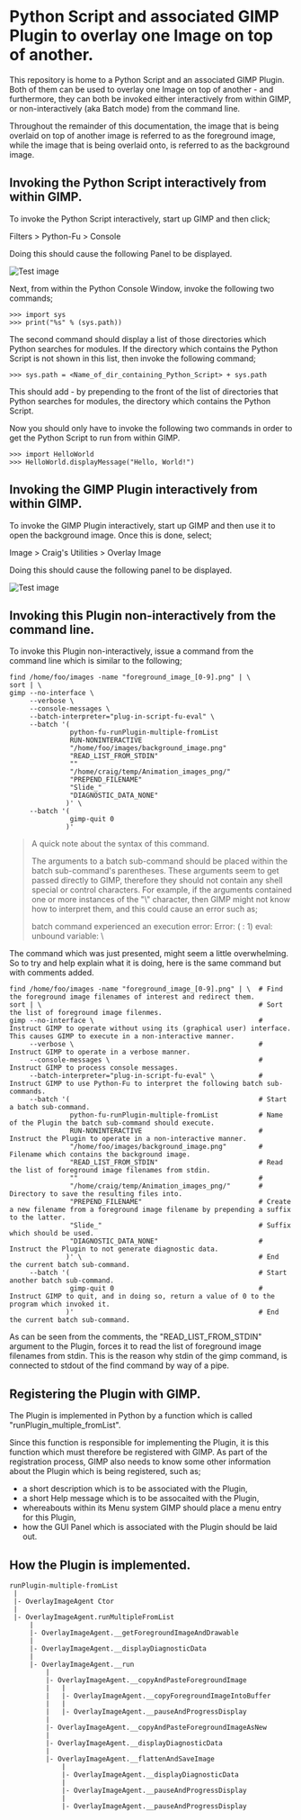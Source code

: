 Python Script and associated GIMP Plugin to overlay one Image on top of another.
================================================================================

This repository is home to a Python Script and an associated GIMP Plugin. Both of them can be used to overlay one Image on top of another - and furthermore,
they can both be invoked either interactively from within GIMP, or non-interactively (aka Batch mode) from the command line.

Throughout the remainder of this documentation, the image that is being overlaid on top of another image is referred to as the foreground image, while
the image that is being overlaid onto, is referred to as the background image.


Invoking the Python Script interactively from within GIMP.
----------------------------------------------------------

To invoke the Python Script interactively, start up GIMP and then click;

  Filters > Python-Fu > Console

Doing this should cause the following Panel to be displayed.

![Test image](/images/Panel_Python-Fu.png "GIMP's Python-Fu Console Panel")

Next, from within the Python Console Window, invoke the following two commands;

	>>> import sys
	>>> print("%s" % (sys.path))

The second command should display a list of those directories which Python searches for modules. If the directory which contains
the Python Script is not shown in this list, then invoke the following command;

	>>> sys.path = <Name_of_dir_containing_Python_Script> + sys.path

This should add - by prepending to the front of the list of directories that Python searches for modules, the directory which contains
the Python Script.

Now you should only have to invoke the following two commands in order to get the Python Script to run from within GIMP.

	>>> import HelloWorld
	>>> HelloWorld.displayMessage("Hello, World!")


Invoking the GIMP Plugin interactively from within GIMP.
--------------------------------------------------------

To invoke the GIMP Plugin interactively, start up GIMP and then use it to open the background image. Once this is done, select;

  Image > Craig's Utilities > Overlay Image

Doing this should cause the following panel to be displayed. 

![Test image](/images/Panel.png "Panel displayed by the Image Overlay Plugin")


Invoking this Plugin non-interactively from the command line.
-------------------------------------------------------------

To invoke this Plugin non-interactively, issue a command from the command line which is similar to the following;

	find /home/foo/images -name "foreground_image_[0-9].png" | \
	sort | \
	gimp --no-interface \
	     --verbose \
	     --console-messages \
	     --batch-interpreter="plug-in-script-fu-eval" \
	     --batch '(
	               python-fu-runPlugin-multiple-fromList
	               RUN-NONINTERACTIVE
	               "/home/foo/images/background_image.png"
	               "READ_LIST_FROM_STDIN"
	               ""
	               "/home/craig/temp/Animation_images_png/"
	               "PREPEND_FILENAME"
	               "Slide_"
	               "DIAGNOSTIC_DATA_NONE"
	              )' \
	     --batch '(
	               gimp-quit 0
	              )'

> A quick note about the syntax of this command.
>
> The arguments to a batch sub-command should be placed within the batch sub-command's parentheses. These arguments seem to get passed directly to
> GIMP, therefore they should not contain any shell special or control characters. For example, if the arguments contained one or more instances of the "\\"
> character, then GIMP might not know how to interpret them, and this could cause an error such as;
>
> batch command experienced an execution error:
> Error: ( : 1) eval: unbound variable: \

The command which was just presented, might seem a little overwhelming. So to try and help explain what it is doing, here is the same command but with comments added.

	find /home/foo/images -name "foreground_image_[0-9].png" | \  # Find the foreground image filenames of interest and redirect them.
	sort | \                                                      # Sort the list of foreground image filenmes.
	gimp --no-interface \                                         # Instruct GIMP to operate without using its (graphical user) interface. This causes GIMP to execute in a non-interactive manner.
	     --verbose \                                              # Instruct GIMP to operate in a verbose manner.
	     --console-messages \                                     # Instruct GIMP to process console messages.
	     --batch-interpreter="plug-in-script-fu-eval" \           # Instruct GIMP to use Python-Fu to interpret the following batch sub-commands.
	     --batch '(                                               # Start a batch sub-command.
	               python-fu-runPlugin-multiple-fromList          # Name of the Plugin the batch sub-command should execute.
	               RUN-NONINTERACTIVE                             # Instruct the Plugin to operate in a non-interactive manner.
	               "/home/foo/images/background_image.png"        # Filename which contains the background image.
	               "READ_LIST_FROM_STDIN"                         # Read the list of foreground image filenames from stdin.
	               ""                                             #
	               "/home/craig/temp/Animation_images_png/"       # Directory to save the resulting files into.
	               "PREPEND_FILENAME"                             # Create a new filename from a foreground image filename by prepending a suffix to the latter.
	               "Slide_"                                       # Suffix which should be used.
	               "DIAGNOSTIC_DATA_NONE"                         # Instruct the Plugin to not generate diagnostic data.
	              )' \                                            # End the current batch sub-command.
	     --batch '(                                               # Start another batch sub-command.
	               gimp-quit 0                                    # Instruct GIMP to quit, and in doing so, return a value of 0 to the program which invoked it.
	              )'                                              # End the current batch sub-command. 

As can be seen from the comments, the "READ_LIST_FROM_STDIN" argument to the Plugin, forces it to read the list of foreground image filenames from stdin. This is
the reason why stdin of the gimp command, is connected to stdout of the find command by way of a pipe.


Registering the Plugin with GIMP.
---------------------------------

The Plugin is implemented in Python by a function which is called "runPlugin_multiple_fromList".

Since this function is responsible for implementing the Plugin, it is this function which must therefore be registered with GIMP. As part of the registration
process, GIMP also needs to know some other information about the Plugin which is being registered, such as;

- a short description which is to be associated with the Plugin,
- a short Help message which is to be assocaited with the Plugin,
- whereabouts within its Menu system GIMP should place a menu entry for this Plugin,
- how the GUI Panel which is associated with the Plugin should be laid out.


How the Plugin is implemented.
------------------------------

	runPlugin-multiple-fromList
	 |
	 |- OverlayImageAgent Ctor
	 |
	 |- OverlayImageAgent.runMultipleFromList
	     |
	     |- OverlayImageAgent.__getForegroundImageAndDrawable
	     |
	     |- OverlayImageAgent.__displayDiagnosticData
	     |
	     |- OverlayImageAgent.__run
	         |
	         |- OverlayImageAgent.__copyAndPasteForegroundImage
	         |   |
	         |   |- OverlayImageAgent.__copyForegroundImageIntoBuffer
	         |   |
	         |   |- OverlayImageAgent.__pauseAndProgressDisplay
	         |
	         |- OverlayImageAgent.__copyAndPasteForegroundImageAsNew
	         |
	         |- OverlayImageAgent.__displayDiagnosticData
	         |
	         |- OverlayImageAgent.__flattenAndSaveImage
	             |
	             |- OverlayImageAgent.__displayDiagnosticData
	             |
	             |- OverlayImageAgent.__pauseAndProgressDisplay
	             |
	             |- OverlayImageAgent.__pauseAndProgressDisplay
